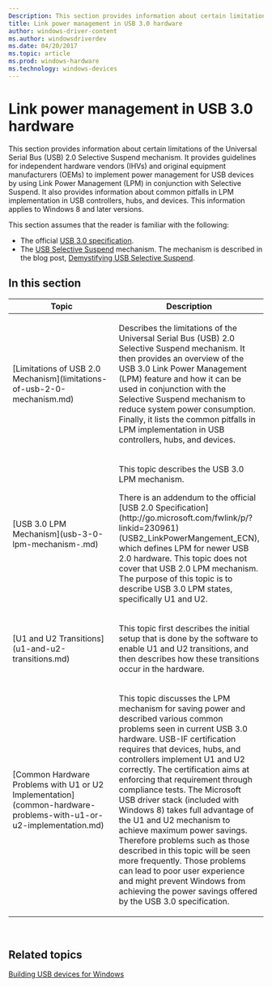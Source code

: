 ```yaml
---
Description: This section provides information about certain limitations of the Universal Serial Bus (USB) 2.0 Selective Suspend mechanism.
title: Link power management in USB 3.0 hardware
author: windows-driver-content
ms.author: windowsdriverdev
ms.date: 04/20/2017
ms.topic: article
ms.prod: windows-hardware
ms.technology: windows-devices
---
```


# Link power management in USB 3.0 hardware


This section provides information about certain limitations of the Universal Serial Bus (USB) 2.0 Selective Suspend mechanism. It provides guidelines for independent hardware vendors (IHVs) and original equipment manufacturers (OEMs) to implement power management for USB devices by using Link Power Management (LPM) in conjunction with Selective Suspend. It also provides information about common pitfalls in LPM implementation in USB controllers, hubs, and devices. This information applies to Windows 8 and later versions.

This section assumes that the reader is familiar with the following:

-   The official [USB 3.0 specification](http://www.usb.org/developers/docs/).
-   The [USB Selective Suspend](http://go.microsoft.com/fwlink/p/?linkid=230964) mechanism. The mechanism is described in the blog post, [Demystifying USB Selective Suspend](http://go.microsoft.com/fwlink/p/?linkid=230962).

## In this section


<table>
<colgroup>
<col width="50%" />
<col width="50%" />
</colgroup>
<thead>
<tr class="header">
<th>Topic</th>
<th>Description</th>
</tr>
</thead>
<tbody>
<tr class="odd">
<td><p>[Limitations of USB 2.0 Mechanism](limitations-of-usb-2-0-mechanism.md)</p></td>
<td><p>Describes the limitations of the Universal Serial Bus (USB) 2.0 Selective Suspend mechanism. It then provides an overview of the USB 3.0 Link Power Management (LPM) feature and how it can be used in conjunction with the Selective Suspend mechanism to reduce system power consumption. Finally, it lists the common pitfalls in LPM implementation in USB controllers, hubs, and devices.</p></td>
</tr>
<tr class="even">
<td><p>[USB 3.0 LPM Mechanism](usb-3-0-lpm-mechanism-.md)</p></td>
<td><p>This topic describes the USB 3.0 LPM mechanism.</p>
<p>There is an addendum to the official [USB 2.0 Specification](http://go.microsoft.com/fwlink/p/?linkid=230961) (USB2_LinkPowerMangement_ECN), which defines LPM for newer USB 2.0 hardware. This topic does not cover that USB 2.0 LPM mechanism. The purpose of this topic is to describe USB 3.0 LPM states, specifically U1 and U2.</p></td>
</tr>
<tr class="odd">
<td><p>[U1 and U2 Transitions](u1-and-u2-transitions.md)</p></td>
<td><p>This topic first describes the initial setup that is done by the software to enable U1 and U2 transitions, and then describes how these transitions occur in the hardware.</p></td>
</tr>
<tr class="even">
<td><p>[Common Hardware Problems with U1 or U2 Implementation](common-hardware-problems-with-u1-or-u2-implementation.md)</p></td>
<td><p>This topic discusses the LPM mechanism for saving power and described various common problems seen in current USB 3.0 hardware. USB-IF certification requires that devices, hubs, and controllers implement U1 and U2 correctly. The certification aims at enforcing that requirement through compliance tests. The Microsoft USB driver stack (included with Windows 8) takes full advantage of the U1 and U2 mechanism to achieve maximum power savings. Therefore problems such as those described in this topic will be seen more frequently. Those problems can lead to poor user experience and might prevent Windows from achieving the power savings offered by the USB 3.0 specification.</p></td>
</tr>
</tbody>
</table>

 

## Related topics
[Building USB devices for Windows](building-usb-devices-for-windows.md)  



